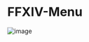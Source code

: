 # FFXIV-Menu
 
![image](https://user-images.githubusercontent.com/21898084/154824111-fa49532b-1ab7-466a-a4b5-af6d799f30b7.png)
